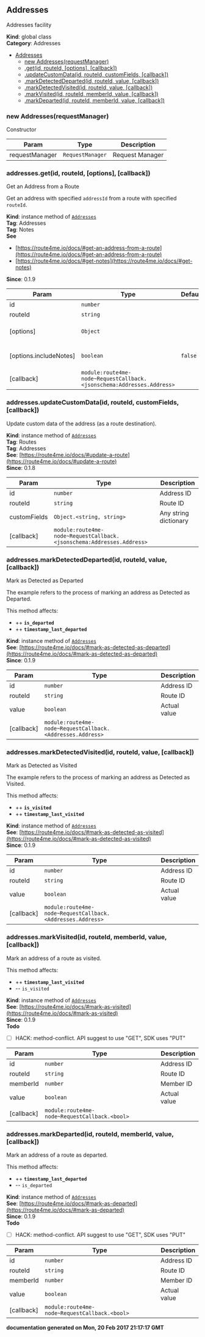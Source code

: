 <a name="Addresses"></a>

## Addresses
Addresses facility

**Kind**: global class  
**Category**: Addresses  

* [Addresses](#Addresses)
    * [new Addresses(requestManager)](#new_Addresses_new)
    * [.get(id, routeId, [options], [callback])](#Addresses+get)
    * [.updateCustomData(id, routeId, customFields, [callback])](#Addresses+updateCustomData)
    * [.markDetectedDeparted(id, routeId, value, [callback])](#Addresses+markDetectedDeparted)
    * [.markDetectedVisited(id, routeId, value, [callback])](#Addresses+markDetectedVisited)
    * [.markVisited(id, routeId, memberId, value, [callback])](#Addresses+markVisited)
    * [.markDeparted(id, routeId, memberId, value, [callback])](#Addresses+markDeparted)

<a name="new_Addresses_new"></a>

### new Addresses(requestManager)
Constructor


| Param | Type | Description |
| --- | --- | --- |
| requestManager | <code>RequestManager</code> | Request Manager |

<a name="Addresses+get"></a>

### addresses.get(id, routeId, [options], [callback])
Get an Address from a Route

Get an address with specified `addressId` from a route with specified `routeId`.

**Kind**: instance method of <code>[Addresses](#Addresses)</code>  
**Tag**: Addresses  
**Tag**: Notes  
**See**

- [https://route4me.io/docs/#get-an-address-from-a-route](https://route4me.io/docs/#get-an-address-from-a-route)
- [https://route4me.io/docs/#get-notes](https://route4me.io/docs/#get-notes)

**Since**: 0.1.9  

| Param | Type | Default | Description |
| --- | --- | --- | --- |
| id | <code>number</code> |  | Address ID |
| routeId | <code>string</code> |  | Route ID |
| [options] | <code>Object</code> |  | Additional options for `get` |
| [options.includeNotes] | <code>boolean</code> | <code>false</code> | Aquire address' notes |
| [callback] | <code>module:route4me-node~RequestCallback.&lt;jsonschema:Addresses.Address&gt;</code> |  |  |

<a name="Addresses+updateCustomData"></a>

### addresses.updateCustomData(id, routeId, customFields, [callback])
Update custom data of the address (as a route destination).

**Kind**: instance method of <code>[Addresses](#Addresses)</code>  
**Tag**: Routes  
**Tag**: Addresses  
**See**: [https://route4me.io/docs/#update-a-route](https://route4me.io/docs/#update-a-route)  
**Since**: 0.1.8  

| Param | Type | Description |
| --- | --- | --- |
| id | <code>number</code> | Address ID |
| routeId | <code>string</code> | Route ID |
| customFields | <code>Object.&lt;string, string&gt;</code> | Any string dictionary |
| [callback] | <code>module:route4me-node~RequestCallback.&lt;jsonschema:Addresses.Address&gt;</code> |  |

<a name="Addresses+markDetectedDeparted"></a>

### addresses.markDetectedDeparted(id, routeId, value, [callback])
Mark as Detected as Departed

The example refers to the process of marking an address as Detected as Departed.

This method affects:
* ++ **`is_departed`**
* ++ **`timestamp_last_departed`**

**Kind**: instance method of <code>[Addresses](#Addresses)</code>  
**See**: [https://route4me.io/docs/#mark-as-detected-as-departed](https://route4me.io/docs/#mark-as-detected-as-departed)  
**Since**: 0.1.9  

| Param | Type | Description |
| --- | --- | --- |
| id | <code>number</code> | Address ID |
| routeId | <code>string</code> | Route ID |
| value | <code>boolean</code> | Actual value |
| [callback] | <code>module:route4me-node~RequestCallback.&lt;Addresses.Address&gt;</code> |  |

<a name="Addresses+markDetectedVisited"></a>

### addresses.markDetectedVisited(id, routeId, value, [callback])
Mark as Detected as Visited

The example refers to the process of marking an address as Detected as Visited.

This method affects:
* ++ **`is_visited`**
* ++ **`timestamp_last_visited`**

**Kind**: instance method of <code>[Addresses](#Addresses)</code>  
**See**: [https://route4me.io/docs/#mark-as-detected-as-visited](https://route4me.io/docs/#mark-as-detected-as-visited)  
**Since**: 0.1.9  

| Param | Type | Description |
| --- | --- | --- |
| id | <code>number</code> | Address ID |
| routeId | <code>string</code> | Route ID |
| value | <code>boolean</code> | Actual value |
| [callback] | <code>module:route4me-node~RequestCallback.&lt;Addresses.Address&gt;</code> |  |

<a name="Addresses+markVisited"></a>

### addresses.markVisited(id, routeId, memberId, value, [callback])
Mark an address of a route as visited.

This method affects:
* ++ **`timestamp_last_visited`**
* -- `is_visited`

**Kind**: instance method of <code>[Addresses](#Addresses)</code>  
**See**: [https://route4me.io/docs/#mark-as-visited](https://route4me.io/docs/#mark-as-visited)  
**Since**: 0.1.9  
**Todo**

- [ ] HACK: method-conflict. API suggest to use "GET", SDK uses "PUT"


| Param | Type | Description |
| --- | --- | --- |
| id | <code>number</code> | Address ID |
| routeId | <code>string</code> | Route ID |
| memberId | <code>number</code> | Member ID |
| value | <code>boolean</code> | Actual value |
| [callback] | <code>module:route4me-node~RequestCallback.&lt;bool&gt;</code> |  |

<a name="Addresses+markDeparted"></a>

### addresses.markDeparted(id, routeId, memberId, value, [callback])
Mark an address of a route as departed.

This method affects:
* ++ **`timestamp_last_departed`**
* -- `is_departed`

**Kind**: instance method of <code>[Addresses](#Addresses)</code>  
**See**: [https://route4me.io/docs/#mark-as-departed](https://route4me.io/docs/#mark-as-departed)  
**Since**: 0.1.9  
**Todo**

- [ ] HACK: method-conflict. API suggest to use "GET", SDK uses "PUT"


| Param | Type | Description |
| --- | --- | --- |
| id | <code>number</code> | Address ID |
| routeId | <code>string</code> | Route ID |
| memberId | <code>number</code> | Member ID |
| value | <code>boolean</code> | Actual value |
| [callback] | <code>module:route4me-node~RequestCallback.&lt;bool&gt;</code> |  |

**documentation generated on Mon, 20 Feb 2017 21:17:17 GMT**
